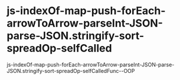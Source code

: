 # js-indexOf-map-push-forEach-arrowToArrow-parseInt-JSON-parse-JSON.stringify-sort-spreadOp-selfCalled
js-indexOf-map-push-forEach-arrowToArrow-parseInt-JSON-parse-JSON.stringify-sort-spreadOp-selfCalledFunc--OOP
